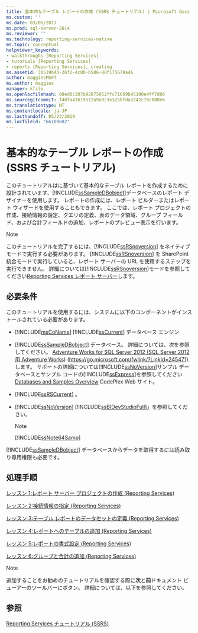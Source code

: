 ```yaml
---
title: 基本的なテーブル レポートの作成 (SSRS チュートリアル) | Microsoft Docs
ms.custom: ''
ms.date: 03/06/2017
ms.prod: sql-server-2014
ms.reviewer: ''
ms.technology: reporting-services-native
ms.topic: conceptual
helpviewer_keywords:
- walkthroughs [Reporting Services]
- tutorials [Reporting Services]
- reports [Reporting Services], creating
ms.assetid: 3b539b4b-26f2-4c0b-b506-80f175679a46
author: maggiesMSFT
ms.author: maggies
manager: kfile
ms.openlocfilehash: 08ed0c207b92075952ffc71669b45100e4ff7d06
ms.sourcegitcommit: f40fa47619512a9a9c3e3258fda3242c76c008e6
ms.translationtype: MT
ms.contentlocale: ja-JP
ms.lasthandoff: 05/23/2019
ms.locfileid: "66109682"
---
```

# <a name="create-a-basic-table-report-ssrs-tutorial"></a>基本的なテーブル レポートの作成 (SSRS チュートリアル)
  このチュートリアルはに基づいて基本的なテーブル レポートを作成するために設計されています、[!INCLUDE[ssSampleDBobject](../includes/sssampledbobject-md.md)]データベースのレポート デザイナーを使用します。 レポートの作成には、レポート ビルダーまたはレポート ウィザードを使用することもできます。 ここでは、レポート プロジェクトの作成、接続情報の設定、クエリの定義、表のデータ領域、グループ フィールド、および合計フィールドの追加、レポートのプレビュー表示を行います。  
  
> [!NOTE]  
>  このチュートリアルを完了するには、[!INCLUDE[ssRSnoversion](../includes/ssrsnoversion-md.md)] をネイティブ モードで実行する必要があります。 [!INCLUDE[ssRSnoversion](../includes/ssrsnoversion-md.md)] を SharePoint 統合モードで実行していると、レポート サーバーの URL を使用するステップを実行できません。 詳細については[!INCLUDE[ssRSnoversion](../includes/ssrsnoversion-md.md)]モードを参照してください[Reporting Services レポート サーバー](reporting-services-report-server.md)します。  
  
## <a name="requirements"></a>必要条件  
 このチュートリアルを使用するには、システムに以下のコンポーネントがインストールされている必要があります。  
  
-   [!INCLUDE[msCoName](../includes/msconame-md.md)] [!INCLUDE[ssCurrent](../includes/sscurrent-md.md)] データベース エンジン  
  
-   [!INCLUDE[ssSampleDBobject](../includes/sssampledbobject-md.md)] データベース。  詳細については、次を参照してください。 [Adventure Works for SQL Server 2012 (SQL Server 2012 用 Adventure Works)](https://go.microsoft.com/fwlink/?LinkId=245471) (https://go.microsoft.com/fwlink/?LinkId=245471).します。 サポートの詳細については[!INCLUDE[ssNoVersion](../includes/ssnoversion-md.md)]サンプル データベースとサンプル コードの[!INCLUDE[ssExpress](../includes/ssexpress-md.md)]を参照してください[Databases and Samples Overview](https://go.microsoft.com/fwlink/?LinkId=110391) CodePlex Web サイト。  
  
-   [!INCLUDE[ssRSCurrent](../includes/ssrscurrent-md.md)] 。  
  
-   [!INCLUDE[ssNoVersion](../includes/ssnoversion-md.md)] [!INCLUDE[ssBIDevStudioFull](../includes/ssbidevstudiofull-md.md)]」を参照してください。  
  
    > [!NOTE]  
    >  [!INCLUDE[ssNote64Samp](../includes/ssnote64samp-md.md)]  
  
 [!INCLUDE[ssSampleDBobject](../includes/sssampledbobject-md.md)] データベースからデータを取得するには読み取り専用権限も必要です。  
  
## <a name="tasks"></a>処理手順  
 [レッスン 1:レポート サーバー プロジェクトの作成 &#40;Reporting Services&#41;](lesson-1-creating-a-report-server-project-reporting-services.md)  
  
 [レッスン 2:接続情報の指定 &#40;Reporting Services&#41;](lesson-2-specifying-connection-information-reporting-services.md)  
  
 [レッスン 3:テーブル レポートのデータセットの定義 &#40;Reporting Services&#41;](lesson-3-defining-a-dataset-for-the-table-report-reporting-services.md)  
  
 [レッスン 4:レポートへのテーブルの追加 &#40;Reporting Services&#41;](lesson-4-adding-a-table-to-the-report-reporting-services.md)  
  
 [レッスン 5:レポートの書式設定 &#40;Reporting Services&#41;](lesson-5-formatting-a-report-reporting-services.md)  
  
 [レッスン 6:グループと合計の追加 &#40;Reporting Services&#41;](lesson-6-adding-grouping-and-totals-reporting-services.md)  
  
> [!NOTE]  
>  追加することをお勧めのチュートリアルを確認する際に**次**と**前**ドキュメント ビューアーのツールバーにボタン。 詳細については、以下を参照してください。  
  
## <a name="see-also"></a>参照  
 [Reporting Services チュートリアル &#40;SSRS&#41;](reporting-services-tutorials-ssrs.md)  
  
  
